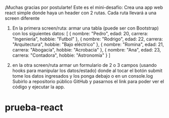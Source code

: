 ¡Muchas gracias por postularte! 
Este es el mini-desafío:
Crea una app web react simple donde haya un header con 2 rutas.
Cada ruta llevará a una screen diferente

1) En la primera screen/ruta: armar una tabla (puede ser con Bootstrap) con los siguientes datos:
[
    {
        nombre: "Pedro",
        edad: 20,
        carrera: "Ingeniería",
        hobbie: "Futbol"
    },
    {
        nombre: "Rodrigo",
        edad: 22,
        carrera: "Arquitectura",
        hobbie: "Bajo eléctrico"
    },
    {
        nombre: "Romina",
        edad: 21,
        carrera: "Abogacía",
        hobbie: "Acrobacia"
    },
    {
        nombre: "Ana",
        edad: 23,
        carrera: "Contadora",
        hobbie: "Astronomía"
    }
]

2) en la otra screen/ruta armar un formulario de 2 o 3 campos (usando hooks para manipular los datos/estado) donde al tocar el botón submit tome los datos ingresados y los ponga debajo o en un console.log
Subirlo a repositorio público GitHub y pasarnos el link para poder ver el código y ejecutar la app.
# prueba-react
